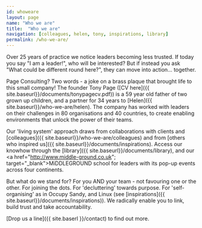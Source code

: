 ```yaml
---
id: whoweare
layout: page
name: "Who we are"
title:  "Who we are"
navigation: [colleagues, helen, tony, inspirations, library]
permalink: /who-we-are/
---
```


Over 25 years of practice we notice leaders becoming less trusted. If today you say "I am a leader!", who will be interested? But if instead you ask "What could be different round here?", they can move into action... together. 

Page Consulting? Two words - a joke on a brass plaque that brought life to this small company! The founder Tony Page ([CV here]({{ site.baseurl}}/documents/tonypagecv.pdf)) is a 59 year old father of two grown up children, and a partner for 34 years to [Helen]({{ site.baseurl}}/who-we-are/helen). The company has worked with leaders on their challenges in 80 organisations and 40 countries, to create enabling environments that unlock the power of their teams.

Our 'living system' approach draws from collaborations with clients and [colleagues]({{ site.baseurl}}/who-we-are/colleagues) and from [others who inspired us]({{ site.baseurl}}/documents/inspirations). Access our knowhow through the [library]({{ site.baseurl}}/documents/library), and our <a href="http://www.middle-ground.co.uk"; target="_blank">MiDDLEGROUND</a> school for leaders with its pop-up events across four continents. 

But what do we stand for? For you AND your team - not favouring one or the other. For joining the dots. For 'decluttering' towards purpose. For 'self-organising' as in Occupy Sandy, and Linux (see [inspirations]({{ site.baseurl}}/documents/inspirations)). We radically enable you to link, build trust and take accountability. 

[Drop us a line]({{ site.baserl }}/contact) to find out more. 


